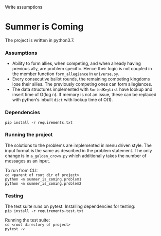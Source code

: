 Write assumptions

# Summer is Coming
The project is written in python3.7.

### Assumptions
- Ability to form allies, when competing, and when already having previous ally, are problem specific. Hence their logic is not coupled in the member function ```form_allegiance``` in ```universe.py```.
- Every consecutive ballot rounds, the remaining competing kingdoms lose their allies. The previously competing ones can form allegiances.
- The data structures implemented with ```SortedKeyList``` have lookup and insert time of O(log n). If memory is not an issue, these can be replaced with python's inbuilt ```dict``` with lookup time of O(1).

### Dependencies
```pip install -r requirements.txt```

### Running the project
The solutions to the problems are implemented in menu driven style. The input format is the same as described in the problem statement. The only change is in ```a_golden_crown.py``` which additionally takes the number of messages as an input.<br>

To run from CLI:<br>
```cd <parent of root dir of project>```<br>
```python -m summer_is_coming.problem1```<br>
```python -m summer_is_coming.problem2```


### Testing
The test suite runs on pytest. Installing dependencies for testing:<br>
```pip install -r requirements-test.txt```

Running the test suite:<br>
```cd <root directory of project>```<br>
```pytest -v```
